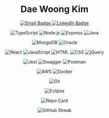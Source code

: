 <div align=center> 
  <h1>Dae Woong Kim</h1> 
  <!-- Email -->
<!-- Email -->
<a href="mailto:your.email@example.com">
  <img src="https://img.shields.io/badge/Email: your.email@example.com-EA4335?style=flat-square&logo=gmail&logoColor=white" alt="Email Badge"/>
</a>

<!-- LinkedIn -->
<a href="https://www.linkedin.com/in/yourprofile" target="_blank">
  <img src="https://img.shields.io/badge/LinkedIn: linkedin.com/in/yourprofile-0077B5?style=flat-square&logo=linkedin&logoColor=white" alt="LinkedIn Badge"/>
</a>
</div>

<div align="center">

<!-- 백엔드 -->
![TypeScript](https://img.shields.io/badge/-TypeScript-3178C6?style=flat-square&logo=typescript&logoColor=white)
![Node.js](https://img.shields.io/badge/-Node.js-339933?style=flat-square&logo=node.js&logoColor=white)
![Express](https://img.shields.io/badge/-Express-000000?style=flat-square&logo=express&logoColor=white)
![Java](https://img.shields.io/badge/-Java-007396?style=flat-square&logo=java&logoColor=white)

<!-- 데이터베이스 -->
![MongoDB](https://img.shields.io/badge/-MongoDB-47A248?style=flat-square&logo=mongodb&logoColor=white)
![Oracle](https://img.shields.io/badge/-Oracle-F80000?style=flat-square&logo=oracle&logoColor=white)

<!-- 프론트엔드 -->
![React](https://img.shields.io/badge/-React-61DAFB?style=flat-square&logo=react&logoColor=black)
![JavaScript](https://img.shields.io/badge/-JavaScript-F7DF1E?style=flat-square&logo=javascript&logoColor=black)
![HTML](https://img.shields.io/badge/-HTML-E34F26?style=flat-square&logo=html5&logoColor=white)
![CSS](https://img.shields.io/badge/-CSS-1572B6?style=flat-square&logo=css3&logoColor=white)
![jQuery](https://img.shields.io/badge/-jQuery-0769AD?style=flat-square&logo=jquery&logoColor=white)

<!-- 테스트 & 문서화 -->
![Jest](https://img.shields.io/badge/-Jest-C21325?style=flat-square&logo=jest&logoColor=white)
![Swagger](https://img.shields.io/badge/-Swagger-85EA2D?style=flat-square&logo=swagger&logoColor=black)
![Postman](https://img.shields.io/badge/-Postman-FF6C37?style=flat-square&logo=postman&logoColor=white)

<!-- 인프라 & 배포 -->
![AWS](https://img.shields.io/badge/-AWS-232F3E?style=flat-square&logo=amazonaws&logoColor=white)
![Docker](https://img.shields.io/badge/-Docker-2496ED?style=flat-square&logo=docker&logoColor=white)

<!-- 버전 관리 -->
![Git](https://img.shields.io/badge/-Git-F05032?style=flat-square&logo=git&logoColor=white)

<!-- 개발 환경 -->
![Eclipse](https://img.shields.io/badge/-Eclipse-2C2255?style=flat-square&logo=eclipseide&logoColor=white)

</div>

<div align="center">

![Repo Card](https://github-readme-stats.vercel.app/api/pin/?username=yamwoong&repo=auth-service-crud&theme=radical)

</div>

<div align="center">

![GitHub Streak](https://github-readme-streak-stats.herokuapp.com/?user=yamwoong&theme=radical)

</div>

